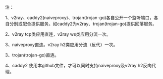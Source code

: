 注：

1、v2ray、caddy2(naiveproxy)、trojan(trojan-go)各自公开一个监听端口，各自分别或配合提供服务。如caddy2为v2ray、trojan(trojan-go)提供回落服务。

2、v2ray tcp类应用直连，v2ray ws类应用分流一次。

3、naiveproxy直连。v2ray h2类应用分流（反代）一次。

3、trojan(trojan-go)直连。

4、caddy2 使用本github文件，才可以同时支持naiveproxy及v2ray h2反向代理。
